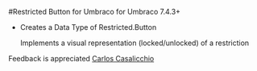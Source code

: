 #Restricted Button for Umbraco for Umbraco 7.4.3+

- Creates a Data Type of Restricted.Button

	Implements a visual representation (locked/unlocked) of a restriction

Feedback is appreciated
[Carlos Casalicchio](mailto:carlos.casalicchio@gmail.com)